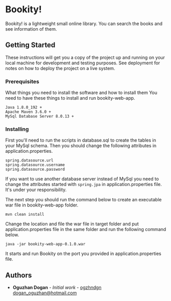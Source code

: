 # Bookity!

Bookity! is a lightweight small online library. You can search the books and see information of them.

## Getting Started

These instructions will get you a copy of the project up and running on your local machine for development and testing purposes. See deployment for notes on how to deploy the project on a live system.

### Prerequisites

What things you need to install the software and how to install them
You need to have these things to install and run bookity-web-app.

```
Java 1.8.0_192 +
Apache Maven 3.6.0 +
MySql Database Server 8.0.13 + 
```

### Installing

First you'll need to run the scripts in database.sql to create the tables in your MySql schema.
Then you should change the following attributes in application.properties.

```
spring.datasource.url
spring.datasource.username
spring.datasource.password
```
If you want to use another database server instead of MySql you need to change the attributes started with `spring.jpa` in application.properties file. It's under your responsibility.

The next step you should run the command below to create an executable war file in bookity-web-app folder.
```
mvn clean install
```

Change the location and file the war file in target folder and put application.properties file in the same folder and run the following command below.

```
java -jar bookity-web-app-0.1.0.war
```

It starts and run Bookity on the port you provided in application.properties file.

## Authors

* **Oguzhan Dogan** - *Initial work* - [ogzhndgn](https://github.com/ogzhndgn) dogan_oguzhan@hotmail.com